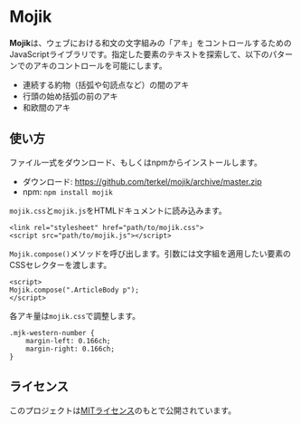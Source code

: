 # Mojik

<b>Mojik</b>は、ウェブにおける和文の文字組みの「アキ」をコントロールするためのJavaScriptライブラリです。指定した要素のテキストを探索して、以下のパターンでのアキのコントロールを可能にします。

- 連続する約物（括弧や句読点など）の間のアキ
- 行頭の始め括弧の前のアキ
- 和欧間のアキ

## 使い方

ファイル一式をダウンロード、もしくはnpmからインストールします。

- ダウンロード:  https://github.com/terkel/mojik/archive/master.zip
- npm: `npm install mojik`

`mojik.css`と`mojik.js`をHTMLドキュメントに読み込みます。

    <link rel="stylesheet" href="path/to/mojik.css">
    <script src="path/to/mojik.js"></script>

`Mojik.compose()`メソッドを呼び出します。引数には文字組を適用したい要素のCSSセレクターを渡します。

    <script>
    Mojik.compose(".ArticleBody p");
    </script>

各アキ量は`mojik.css`で調整します。

```
.mjk-western-number {
    margin-left: 0.166ch;
    margin-right: 0.166ch;
}
```

## ライセンス

このプロジェクトは[MITライセンス](http://opensource.org/licenses/MIT)のもとで公開されています。
